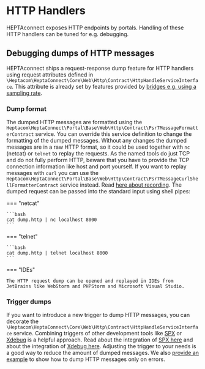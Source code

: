 # HTTP Handlers

HEPTAconnect exposes HTTP endpoints by portals.
Handling of these HTTP handlers can be tuned for e.g. debugging.


## Debugging dumps of HTTP messages

HEPTAconnect ships a request-response dump feature for HTTP handlers using request attributes defined in `\Heptacom\HeptaConnect\Core\Web\Http\Contract\HttpHandleServiceInterface`.
This attribute is already set by features provided by [bridges e.g. using a sampling rate](../administrator/http-apis.md#debugging).


### Dump format

The dumped HTTP messages are formatted using the `Heptacom\HeptaConnect\Portal\Base\Web\Http\Contract\Psr7MessageFormatterContract` service.
You can override this service definition to change the formatting of the dumped messages.
Without any changes the dumped messages are in a raw HTTP format, so it could be used together with `nc` (netcat) or `telnet` to replay the requests.
As the named tools do just TCP and do not fully perform HTTP, beware that you have to provide the TCP connection information like host and port yourself. 
If you want to replay messages with `curl` you can use the `Heptacom\HeptaConnect\Portal\Base\Web\Http\Contract\Psr7MessageCurlShellFormatterContract` service instead.
Read [here about recording](./patterns/http-handler-dump-format-to-curl-shell-scripts.md).
The dumped request can be passed into the standard input using shell pipes:

=== "netcat"

    ```bash
    cat dump.http | nc localhost 8000
    ```

=== "telnet"

    ```bash
    cat dump.http | telnet localhost 8000
    ```

=== "IDEs"

    The HTTP request dump can be opened and replayed in IDEs from JetBrains like WebStorm and PHPStorm and Microsoft Visual Studio.


### Trigger dumps

If you want to introduce a new trigger to dump HTTP messages, you can decorate the `\Heptacom\HeptaConnect\Core\Web\Http\Contract\HttpHandleServiceInterface` service.
Combining triggers of other development tools like [SPX](https://github.com/NoiseByNorthwest/php-spx) or [Xdebug](https://xdebug.org/) is a helpful approach.
Read about the integration of [SPX here](./patterns/http-handler-dump-with-spx-trigger.md) and about the integration of [Xdebug here](./patterns/http-handler-dump-with-xdebug-trigger.md).
Adjusting the trigger to your needs is a good way to reduce the amount of dumped messages.
We also [provide an example](./patterns/http-handler-dump-only-on-errors.md) to show how to dump HTTP messages only on errors.
